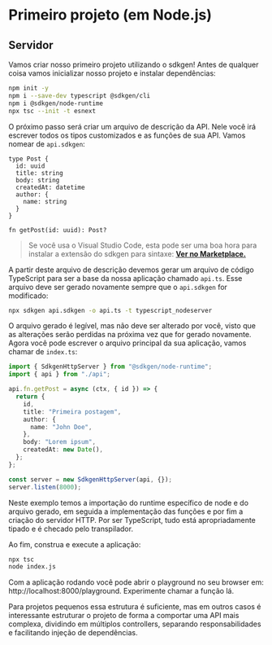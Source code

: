 # Primeiro projeto (em Node.js)

## Servidor

Vamos criar nosso primeiro projeto utilizando o sdkgen! Antes de qualquer coisa vamos inicializar nosso projeto e instalar dependências:

```sh
npm init -y
npm i --save-dev typescript @sdkgen/cli
npm i @sdkgen/node-runtime
npx tsc --init -t esnext
```

O próximo passo será criar um arquivo de descrição da API. Nele você irá escrever todos os tipos customizados e as funções de sua API. Vamos nomear de `api.sdkgen`:

```
type Post {
  id: uuid
  title: string
  body: string
  createdAt: datetime
  author: {
    name: string
  }
}

fn getPost(id: uuid): Post?
```

> Se você usa o Visual Studio Code, esta pode ser uma boa hora para instalar a extensão do sdkgen para sintaxe: [**Ver no Marketplace.**](https://marketplace.visualstudio.com/items?itemName=cubos.sdkgen)

A partir deste arquivo de descrição devemos gerar um arquivo de código TypeScript para ser a base da nossa aplicação chamado `api.ts`. Esse arquivo deve ser gerado novamente sempre que o `api.sdkgen` for modificado:

```sh
npx sdkgen api.sdkgen -o api.ts -t typescript_nodeserver
```

O arquivo gerado é legível, mas não deve ser alterado por você, visto que as alterações serão perdidas na próxima vez que for gerado novamente. Agora você pode escrever o arquivo principal da sua aplicação, vamos chamar de `index.ts`:

```typescript
import { SdkgenHttpServer } from "@sdkgen/node-runtime";
import { api } from "./api";

api.fn.getPost = async (ctx, { id }) => {
  return {
    id,
    title: "Primeira postagem",
    author: {
      name: "John Doe",
    },
    body: "Lorem ipsum",
    createdAt: new Date(),
  };
};

const server = new SdkgenHttpServer(api, {});
server.listen(8000);
```

Neste exemplo temos a importação do runtime específico de node e do arquivo gerado, em seguida a implementação das funções e por fim a criação do servidor HTTP. Por ser TypeScript, tudo está apropriadamente tipado e é checado pelo transpilador.

Ao fim, construa e execute a aplicação:

```sh
npx tsc
node index.js
```

Com a aplicação rodando você pode abrir o playground no seu browser em: http://localhost:8000/playground. Experimente chamar a função lá.

Para projetos pequenos essa estrutura é suficiente, mas em outros casos é interessante estruturar o projeto de forma a comportar uma API mais complexa, dividindo em múltiplos controllers, separando responsabilidades e facilitando injeção de dependências.
